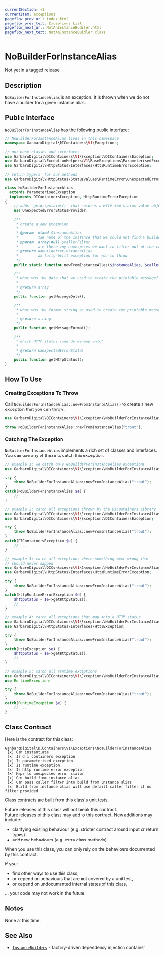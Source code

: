 ```yaml
---
currentSection: v1
currentItem: exceptions
pageflow_prev_url: index.html
pageflow_prev_text: Exceptions List
pageflow_next_url: NotAnInstanceBudiler.html
pageflow_next_text: NotAnInstanceBuidler class
---
```


# NoBuilderForInstanceAlias

<div class="callout warning" markdown="1">
Not yet in a tagged release
</div>

## Description

`NoBuilderForInstanceAlias` is an exception. It is thrown when we do not have a builder for a given instance alias.

## Public Interface

`NoBuilderForInstanceAlias` has the following public interface:

```php
// NoBuilderForInstanceAlias lives in this namespace
namespace GanbaroDigital\DIContainers\V1\Exceptions;

// our base classes and interfaces
use GanbaroDigital\DIContainers\V1\Exceptions\DIContainersException;
use GanbaroDigital\ExceptionHelpers\V1\BaseExceptions\ParameterisedException;
use GanbaroDigital\HttpStatus\Interfaces\HttpRuntimeErrorException;

// return type(s) for our methods
use GanbaroDigital\HttpStatus\StatusValues\RuntimeError\UnexpectedErrorStatus;

class NoBuilderForInstanceAlias
  extends ParameterisedException
  implements DIContainersException, HttpRuntimeErrorException
{
    // adds 'getHttpStatus()' that returns a HTTP 500 status value object
    use UnexpectedErrorStatusProvider;

    /**
     * create a new exception
     *
     * @param  mixed $instanceAlias
     *         the name of the instance that we could not find a builder for
     * @param  array|null $callerFilter
     *         are there any namespaces we want to filter out of the call stack?
     * @return NoBuilderForInstanceAlias
     *         an fully-built exception for you to throw
     */
    public static function newFromInstanceAlias($instanceAlias, $callerFilter = null);

    /**
     * what was the data that we used to create the printable message?
     *
     * @return array
     */
    public function getMessageData();

    /**
     * what was the format string we used to create the printable message?
     *
     * @return string
     */
    public function getMessageFormat();

    /**
     * which HTTP status code do we map onto?
     *
     * @return UnexpectedErrorStatus
     */
    public function getHttpStatus();
}
```

## How To Use

### Creating Exceptions To Throw

Call `NoBuilderForInstanceAlias::newFromInstanceAlias()` to create a new exception that you can throw:

```php
use GanbaroDigital\DIContainers\V1\Exceptions\NoBuilderForInstanceAlias;

throw NoBuilderForInstanceAlias::newFromInstanceAlias("trout");
```

### Catching The Exception

`NoBuilderForInstanceAlias` implements a rich set of classes and interfaces. You can use any of these to catch this exception.

```php
// example 1: we catch only NoBuilderForInstanceAlias exceptions
use GanbaroDigital\DIContainers\V1\Exceptions\NoBuilderForInstanceAlias;

try {
    throw NoBuilderForInstanceAlias::newFromInstanceAlias("trout");
}
catch(NoBuilderForInstanceAlias $e) {
    // ...
}
```

```php
// example 2: catch all exceptions thrown by the DIContainers Library
use GanbaroDigital\DIContainers\V1\Exceptions\NoBuilderForInstanceAlias;
use GanbaroDigital\DIContainers\V1\Exceptions\DIContainersException;

try {
    throw NoBuilderForInstanceAlias::newFromInstanceAlias("trout");
}
catch(DIContainersException $e) {
    // ...
}
```

```php
// example 3: catch all exceptions where something went wrong that
// should never happen
use GanbaroDigital\DIContainers\V1\Exceptions\NoBuilderForInstanceAlias;
use GanbaroDigital\HttpStatus\Interfaces\HttpRuntimeErrorException;

try {
    throw NoBuilderForInstanceAlias::newFromInstanceAlias("trout");
}
catch(HttpRuntimeErrorException $e) {
    $httpStatus = $e->getHttpStatus();
    // ...
}
```

```php
// example 4: catch all exceptions that map onto a HTTP status
use GanbaroDigital\DIContainers\V1\Exceptions\NoBuilderForInstanceAlias;
use GanbaroDigital\HttpStatus\Interfaces\HttpException;

try {
    throw NoBuilderForInstanceAlias::newFromInstanceAlias("trout");
}
catch(HttpException $e) {
    $httpStatus = $e->getHttpStatus();
    // ...
}
```

```php
// example 5: catch all runtime exceptions
use GanbaroDigital\DIContainers\V1\Exceptions\NoBuilderForInstanceAlias;
use RuntimeException;

try {
    throw NoBuilderForInstanceAlias::newFromInstanceAlias("trout");
}
catch(RuntimeException $e) {
    // ...
}
```

## Class Contract

Here is the contract for this class:

    GanbaroDigital\DIContainers\V1\Exceptions\NoBuilderForInstanceAlias
     [x] Can instantiate
     [x] Is d i containers exception
     [x] Is parameterised exception
     [x] Is runtime exception
     [x] Is http runtime error exception
     [x] Maps to unexpected error status
     [x] Can build from instance alias
     [x] Can pass caller filter into build from instance alias
     [x] Build from instance alias will use default caller filter if no filter provided

Class contracts are built from this class's unit tests.

<div class="callout success">
Future releases of this class will not break this contract.
</div>

<div class="callout info" markdown="1">
Future releases of this class may add to this contract. New additions may include:

* clarifying existing behaviour (e.g. stricter contract around input or return types)
* add new behaviours (e.g. extra class methods)
</div>

<div class="callout warning" markdown="1">
When you use this class, you can only rely on the behaviours documented by this contract.

If you:

* find other ways to use this class,
* or depend on behaviours that are not covered by a unit test,
* or depend on undocumented internal states of this class,

... your code may not work in the future.
</div>

## Notes

None at this time.

## See Also

* [`InstanceBuilders`](../InstanceBuilders/InstanceBuilders.html) - factory-driven dependency injection container
